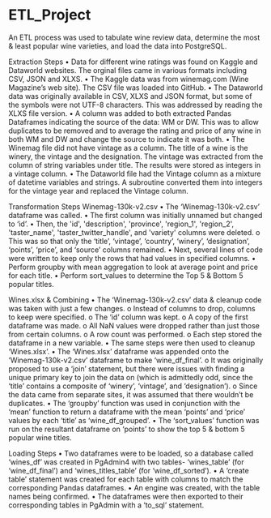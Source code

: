 # ETL_Project
An ETL process was used to tabulate wine review data, determine the most & least popular wine varieties, 
and load the data into PostgreSQL.

Extraction Steps
•	Data for different wine ratings was found on Kaggle and Dataworld websites. The orginal files came 
in various formats including CSV, JSON and XLXS. 
•	The Kaggle data was from winemag.com (Wine Magazine’s web site). The CSV file was loaded into GitHub.
•	The Dataworld data was originally available in CSV, XLXS and JSON format, but some of the symbols were 
not UTF-8 characters. This was addressed by reading the XLXS file version.
•	A column was added to both extracted Pandas Dataframes indicating the source of the data: WM or DW.  This was to 
allow duplicates to be removed and to average the rating and price of any wine in both WM and DW and change 
the source to indicate it was both.
•	The Winemag file did not have vintage as a column. The title of a wine is the winery, the vintage and 
the designation.  The vintage was extracted from the column of string variables under title. The results were 
stored as integers in a vintage column. 
•	The Dataworld file had the Vintage column as a mixture of datetime variables and strings. A subroutine 
converted them into integers for the vintage year and replaced the Vintage column.

Transformation Steps
Winemag-130k-v2.csv
•	The ‘Winemag-130k-v2.csv’ dataframe was called.
•	The first column was initially unnamed but changed to ‘id’.
•	Then, the 'id', 'description', 'province', 'region_1', 'region_2', 'taster_name', 'taster_twitter_handle', 
and 'variety' columns were deleted.
   o	This was so that only the ‘title’, ‘vintage’, ‘country’, ‘winery’, ‘designation’, ‘points’, ‘price’, and 
‘source’ columns remained.
•	Next, several lines of code were written to keep only the rows that had values in specified columns.
•	Perform groupby with mean aggregation to look at average point and price for each title.
•	Perform sort_values to determine the Top 5 & Bottom 5 popular titles.

Wines.xlsx & Combining
•	The ‘Winemag-130k-v2.csv’ data & cleanup code was taken with just a few changes.
   o	Instead of columns to drop, columns to keep were specified.
   o	The ‘id’ column was kept.
   o	A copy of the first dataframe was made.
   o	All NaN values were dropped rather than just those from certain columns.
   o	A row count was performed.
   o	Each step stored the dataframe in a new variable.
•	The same steps were then used to cleanup ‘Wines.xlsx’.
•	The ‘Wines.xlsx’ dataframe was appended onto the ‘Winemag-130k-v2.csv’ dataframe to make ‘wine_df_final’.
   o	It was originally proposed to use a ‘join’ statement, but there were issues with finding a unique primary 
	key to join the data on (which is admittedly odd, since the ‘title’ contains a composite of ‘winery’, ‘vintage’, 
	and ‘designation’).
   o	Since the data came from separate sites, it was assumed that there wouldn’t be duplicates.
•	The ‘groupby’ function was used in conjunction with the ‘mean’ function to return a dataframe with the mean 
‘points’ and ‘price’ values by each ‘title’ as ‘wine_df_grouped’.
•	The ‘sort_values’ function was run on the resultant dataframe on ‘points’ to show the top 5 & bottom 5 popular 
wine titles.

Loading Steps
•	Two dataframes were to be loaded, so a database called ‘wines_df’ was created in PgAdmin4 with two tables- 
‘wines_table’ (for ‘wine_df_final’) and ‘wines_titles_table’ (for ‘wine_df_sorted’).
•	A ‘create table’ statement was created for each table with columns to match the corresponding Pandas dataframes.
•	An engine was created, with the table names being confirmed.
•	The dataframes were then exported to their corresponding tables in PgAdmin with a ‘to_sql’ statement.

